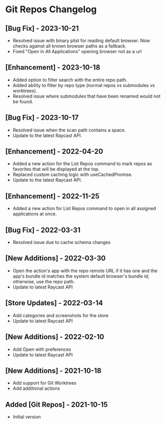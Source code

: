# Git Repos Changelog

## [Bug Fix] - 2023-10-21

- Resolved issue with binary plist for reading default browser. Now checks against all known browser paths as a fallback.
- Fixed "Open in All Applications" opening browser not as a url

## [Enhancement] - 2023-10-18

- Added option to filter search with the entire repo path.
- Added ability to filter by repo type (normal repos vs submodules vs worktrees).
- Resolved issue where submodules that have been renamed would not be found. 

## [Bug Fix] - 2023-10-17

- Resolved issue when the scan path contains a space.
- Update to the latest Raycast API.

## [Enhancement] - 2022-04-20

- Added a new action for the List Repos command to mark repos as favorites that will be displayed at the top.
- Replaced custom caching logic with useCachedPromise.
- Update to the latest Raycast API.

## [Enhancement] - 2022-11-25

- Added a new action for List Repos command to open in all assigned applications at once.

## [Bug Fix] - 2022-03-31
- Resolved issue due to cache schema changes

## [New Additions] - 2022-03-30
- Open the action's app with the repo remote URL if it has one and the app's bundle id matches the system default browser's bundle id; otherwise, use the repo path.
- Update to latest Raycast API

## [Store Updates] - 2022-03-14
- Add categories and screenshots for the store
- Update to latest Raycast API

## [New Additions] - 2022-02-10
- Add Open with preferences
- Update to latest Raycast API

## [New Additions] - 2021-10-18
- Add support for Git Worktrees
- Add additional actions

## Added [Git Repos] - 2021-10-15
- Initial version
